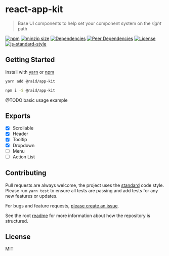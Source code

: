 
# react-app-kit

> Base UI components to help set your component system on the _right_ path

[![npm](https://img.shields.io/npm/v/@raid/app-kit?style=flat-square)](https://www.npmjs.com/package/@raid/app-kit)
[![minzip size](https://img.shields.io/bundlephobia/minzip/@raid/app-kit?style=flat-square)](https://bundlephobia.com/result?p=@raid/app-kit)
[![Dependencies](https://img.shields.io/david/mattstyles/react-kit?path=packages%2Fapp-kit&style=flat-square)](https://david-dm.org/mattstyles/react-kit?path=packages%2Fapp-kit)
[![Peer Dependencies](https://img.shields.io/david/peer/mattstyles/react-kit?path=packages%2Fapp-kit&style=flat-square)](https://david-dm.org/mattstyles/react-kit?path=packages%2Fapp-kit&type=peer)
[![License](https://img.shields.io/github/license/mattstyles/react-kit.svg?style=flat-square)](https://github.com/mattstyles/react-kit/blob/master/license.md)
[![js-standard-style](https://img.shields.io/badge/code%20style-standard-brightgreen.svg?style=flat-square)](http://standardjs.com/)

## Getting Started

Install with [yarn](https://yarnpkg.com) or [npm](https://npmjs.com)

```sh
yarn add @raid/app-kit
```

```sh
npm i -S @raid/app-kit
```

@TODO basic usage example

## Exports

- [x] Scrollable
- [x] Header
- [x] Tooltip
- [x] Dropdown
- [ ] Menu
- [ ] Action List

## Contributing

Pull requests are always welcome, the project uses the [standard](http://standardjs.com) code style. Please run `yarn test` to ensure all tests are passing and add tests for any new features or updates.

For bugs and feature requests, [please create an issue](https://github.com/mattstyles/react-kit/issues).

See the root [readme](https://github.com/mattstyles/react-kit) for more information about how the repository is structured.

## License

MIT
